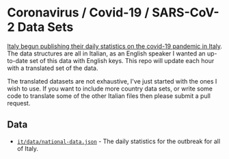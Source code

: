# Coronavirus / Covid-19 / SARS-CoV-2 Data Sets

[Italy begun publishing their daily statistics on the covid-19 pandemic in Italy](https://github.com/pcm-dpc/COVID-19). The data structures are all in Italian, as an English speaker I wanted an up-to-date set of this data with English keys. This repo will update each hour with a translated set of the data.

The translated datasets are not exhaustive, I've just started with the ones I wish to use. If you want to include more country data sets, or write some code to translate some of the other Italian files then please submit a pull request.

## Data

* [`it/data/national-data.json`](./it/data/national-data.json) - The daily statistics for the outbreak for all of Italy.
